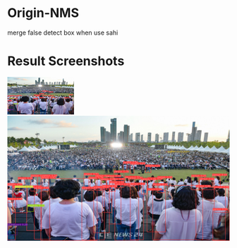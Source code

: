 # Origin-NMS
merge false detect box when use sahi

# Result Screenshots

<p
 <img src="https://github.com/KangHongJun/Origin-NMS/blob/main/Images/Original.jpg", width="30%">
 <img src="https://github.com/KangHongJun/Origin-NMS/blob/main/Images/NMS_yolov5m.png", width="30%">
 <img src="https://github.com/KangHongJun/Origin-NMS/blob/main/Images/Origin_NMS_yolov5m.png",width="50%">
</p>
 
